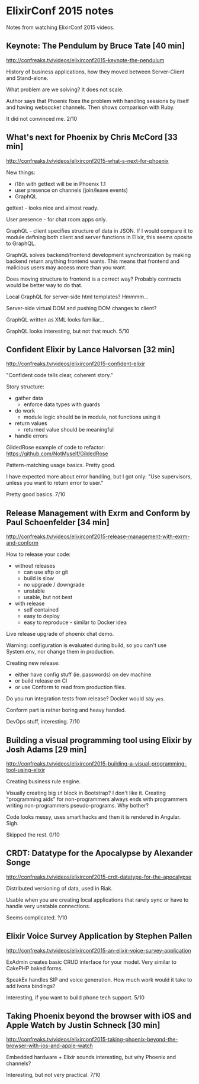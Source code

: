 # ElixirConf 2015 notes

Notes from watching ElixirConf 2015 videos.

## Keynote: The Pendulum by Bruce Tate [40 min]

http://confreaks.tv/videos/elixirconf2015-keynote-the-pendulum

History of business applications, how they moved between
Server-Client and Stand-alone.

What problem are we solving? It does not scale.

Author says that Phoenix fixes the problem with handling sessions by
itself and having websocket channels. Then shows comparison with
Ruby.

It did not convinced me. 2/10

## What's next for Phoenix by Chris McCord [33 min]

http://confreaks.tv/videos/elixirconf2015-what-s-next-for-phoenix

New things:
- i18n with gettext will be in Phoenix 1.1
- user presence on channels (join/leave events)
- GraphQL

gettext - looks nice and almost ready.

User presence - for chat room apps only.

GraphQL - client specifies structure of data in JSON. If I would
compare it to module defining both client and server functions in Elixir,
this seems oposite to GraphQL.

GraphQL solves backend/frontend development synchronization by making backend
return anything frontend wants. This means that frontend and malicious
users may access more than you want.

Does moving structure to frontend is a correct way? Probably contracts would
be better way to do that.

Local GraphQL for server-side html templates? Hmmmm...

Server-side virtual DOM and pushing DOM changes to client?

GraphQL written as XML looks familiar...

GraphQL looks interesting, but not that much. 5/10

## Confident Elixir by Lance Halvorsen [32 min]

http://confreaks.tv/videos/elixirconf2015-confident-elixir

"Confident code tells clear, coherent story."

Story structure:
- gather data
  - enforce data types with guards
- do work
  - module logic should be in module, not functions using it
- return values
  - returned value should be meaningful
- handle errors

GildedRose example of code to refactor: https://github.com/NotMyself/GildedRose

Pattern-matching usage basics. Pretty good.

I have expected more about error handling, but I got only:
"Use supervisors, unless you want to return error to user."

Pretty good basics. 7/10

## Release Management with Exrm and Conform by Paul Schoenfelder  [34 min]

http://confreaks.tv/videos/elixirconf2015-release-management-with-exrm-and-conform

How to release your code:
- without releases
  - can use sftp or git
  - build is slow
  - no upgrade / downgrade
  - unstable
  - usable, but not best
- with release
  - self contained
  - easy to deploy
  - easy to reproduce - similar to Docker idea

Live release upgrade of phoenix chat demo.

Warning: configuration is evaluated during build, so you can't use System.env,
nor change them in production.

Creating new release:
- either have config stuff (ie. passwords) on dev machine
- or build release on CI
- or use Conform to read from production files.

Do you run integration tests from release? Docker would say `yes`.

Conform part is rather boring and heavy handed.

DevOps stuff, interesting. 7/10

## Building a visual programming tool using Elixir by Josh Adams [29 min]

http://confreaks.tv/videos/elixirconf2015-building-a-visual-programming-tool-using-elixir

Creating business rule engine.

Visually creating big `if` block in Bootstrap? I don't like it. Creating
"programming aids" for non-programmers always ends with programmers
writing non-programmers pseudo-programs. Why bother?

Code looks messy, uses smart hacks and then it is rendered in Angular. Sigh.

Skipped the rest. 0/10

## CRDT: Datatype for the Apocalypse by Alexander Songe

http://confreaks.tv/videos/elixirconf2015-crdt-datatype-for-the-apocalypse

Distributed versioning of data, used in Riak.

Usable when you are creating local applications that rarely sync or
have to handle very unstable connections.

Seems complicated. ?/10

## Elixir Voice Survey Application by Stephen Pallen

http://confreaks.tv/videos/elixirconf2015-an-elixir-voice-survey-application

ExAdmin creates basic CRUD interface for your model. Very similar to CakePHP
baked forms.

SpeakEx handles SIP and voice generation. How much work would it take to add
Ivona bindings?

Interesting, if you want to build phone tech support. 5/10

## Taking Phoenix beyond the browser with iOS and Apple Watch by Justin Schneck [30 min]

http://confreaks.tv/videos/elixirconf2015-taking-phoenix-beyond-the-browser-with-ios-and-apple-watch

Embedded hardware + Elixir sounds interesting, but why Phoenix and channels?

Interesting, but not very practical. 7/10

